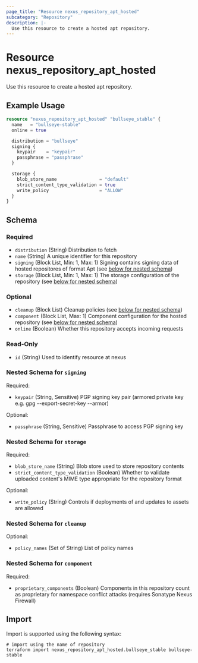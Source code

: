 ```yaml
---
page_title: "Resource nexus_repository_apt_hosted"
subcategory: "Repository"
description: |-
  Use this resource to create a hosted apt repository.
---
```

# Resource nexus_repository_apt_hosted
Use this resource to create a hosted apt repository.
## Example Usage
```terraform
resource "nexus_repository_apt_hosted" "bullseye_stable" {
  name   = "bullseye-stable"
  online = true

  distribution = "bullseye"
  signing {
    keypair    = "keypair"
    passphrase = "passphrase"
  }

  storage {
    blob_store_name                = "default"
    strict_content_type_validation = true
    write_policy                   = "ALLOW"
  }
}
```
<!-- schema generated by tfplugindocs -->
## Schema

### Required

- `distribution` (String) Distribution to fetch
- `name` (String) A unique identifier for this repository
- `signing` (Block List, Min: 1, Max: 1) Signing contains signing data of hosted repositores of format Apt (see [below for nested schema](#nestedblock--signing))
- `storage` (Block List, Min: 1, Max: 1) The storage configuration of the repository (see [below for nested schema](#nestedblock--storage))

### Optional

- `cleanup` (Block List) Cleanup policies (see [below for nested schema](#nestedblock--cleanup))
- `component` (Block List, Max: 1) Component configuration for the hosted repository (see [below for nested schema](#nestedblock--component))
- `online` (Boolean) Whether this repository accepts incoming requests

### Read-Only

- `id` (String) Used to identify resource at nexus

<a id="nestedblock--signing"></a>
### Nested Schema for `signing`

Required:

- `keypair` (String, Sensitive) PGP signing key pair (armored private key e.g. gpg --export-secret-key --armor)

Optional:

- `passphrase` (String, Sensitive) Passphrase to access PGP signing key


<a id="nestedblock--storage"></a>
### Nested Schema for `storage`

Required:

- `blob_store_name` (String) Blob store used to store repository contents
- `strict_content_type_validation` (Boolean) Whether to validate uploaded content's MIME type appropriate for the repository format

Optional:

- `write_policy` (String) Controls if deployments of and updates to assets are allowed


<a id="nestedblock--cleanup"></a>
### Nested Schema for `cleanup`

Optional:

- `policy_names` (Set of String) List of policy names


<a id="nestedblock--component"></a>
### Nested Schema for `component`

Required:

- `proprietary_components` (Boolean) Components in this repository count as proprietary for namespace conflict attacks (requires Sonatype Nexus Firewall)
## Import
Import is supported using the following syntax:
```shell
# import using the name of repository
terraform import nexus_repository_apt_hosted.bullseye_stable bullseye-stable
```
